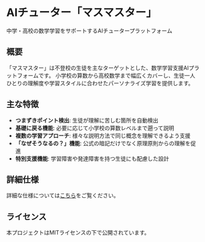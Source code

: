 # AIチューター「マスマスター」

中学・高校の数学学習をサポートするAIチュータープラットフォーム

## 概要

「マスマスター」は不登校の生徒を主なターゲットとした、数学学習支援AIプラットフォームです。
小学校の算数から高校数学まで幅広くカバーし、生徒一人ひとりの理解度や学習スタイルに合わせたパーソナライズ学習を提供します。

## 主な特徴

- **つまずきポイント検出**: 生徒が理解に苦しむ箇所を自動検出
- **基礎に戻る機能**: 必要に応じて小学校の算数レベルまで遡って説明
- **複数の学習アプローチ**: 様々な説明方法で同じ概念を理解できるよう支援
- **「なぜそうなるの？」機能**: 公式の暗記だけでなく原理原則からの理解を促進
- **特別支援機能**: 学習障害や発達障害を持つ生徒にも配慮した設計

## 詳細仕様

詳細な仕様については[こちら](./docs/数学学習プラットフォーム仕様書.md)をご覧ください。

## ライセンス

本プロジェクトはMITライセンスの下で公開されています。
